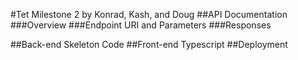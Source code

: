 #Tet Milestone 2
by Konrad, Kash, and Doug
##API Documentation
###Overview
###Endpoint URI and Parameters
###Responses
<!--
do this for each API ( read, update, delete, etc.)
-->
##Back-end Skeleton Code
##Front-end Typescript
##Deployment